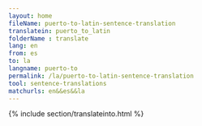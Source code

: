 ```yaml
---
layout: home
fileName: puerto-to-latin-sentence-translation
translatein: puerto_to_latin
folderName : translate
lang: en
from: es
to: la
langname: puerto-to
permalink: /la/puerto-to-latin-sentence-translation
tool: sentence-translations
matchurls: en&&es&&la
---
```

{% include section/translateinto.html %}

